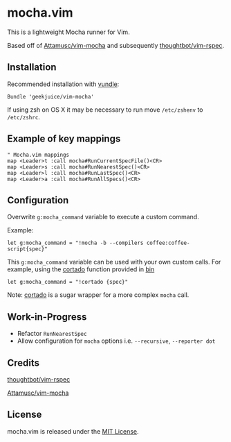 # mocha.vim

This is a lightweight Mocha runner for Vim.

Based off of [Attamusc/vim-mocha](https://github.com/Attamusc/vim-mocha) and
subsequently [thoughtbot/vim-rspec](https://github.com/thoughtbot/vim-rspec).

## Installation

Recommended installation with [vundle](https://github.com/gmarik/vundle):

```vim
Bundle 'geekjuice/vim-mocha'
```

If using zsh on OS X it may be necessary to run move `/etc/zshenv` to `/etc/zshrc`.

## Example of key mappings

```vim
" Mocha.vim mappings
map <Leader>t :call mocha#RunCurrentSpecFile()<CR>
map <Leader>s :call mocha#RunNearestSpec()<CR>
map <Leader>l :call mocha#RunLastSpec()<CR>
map <Leader>a :call mocha#RunAllSpecs()<CR>
```

## Configuration

Overwrite `g:mocha_command` variable to execute a custom command.

Example:

```vim
let g:mocha_command = "!mocha -b --compilers coffee:coffee-script{spec}"
```

This `g:mocha_command` variable can be used with your own custom calls. For
example, using the [cortado](bin/cortado) function provided in [bin](bin)

```vim
let g:mocha_command = "!cortado {spec}"
```

Note: [cortado](bin/cortado) is a sugar wrapper for a more complex `mocha` call.

## Work-in-Progress
- Refactor `RunNearestSpec`
- Allow configuration for `mocha` options i.e. `--recursive`, `--reporter dot`

Credits
-------

[thoughtbot/vim-rspec](https://github.com/thoughtbot/vim-rspec)

[Attamusc/vim-mocha](https://github.com/Attamusc/vim-mocha)

## License

mocha.vim is released under the [MIT License](LICENSE).
